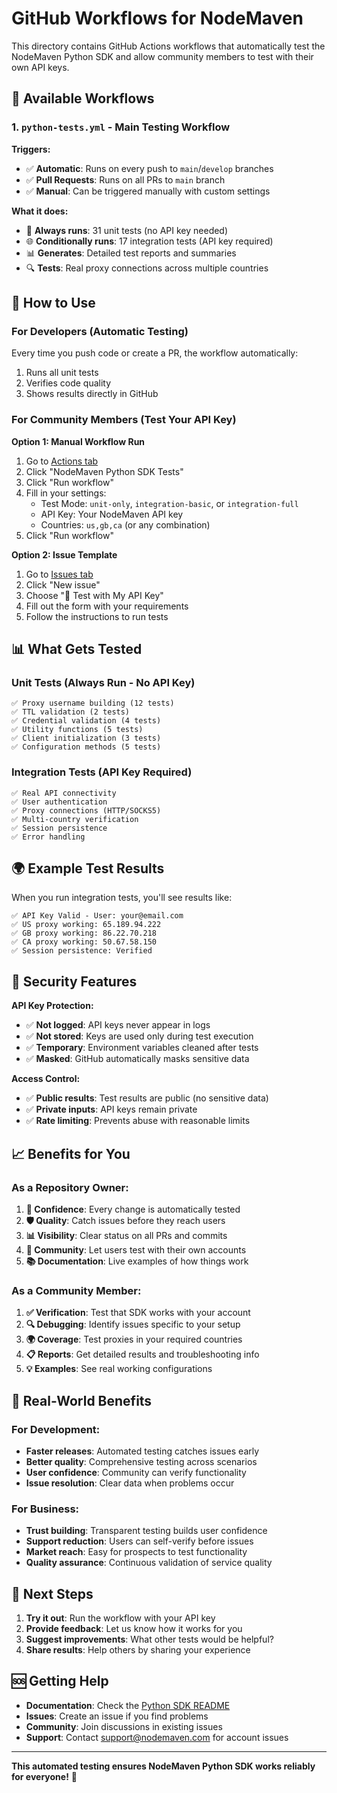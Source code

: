 # GitHub Workflows for NodeMaven

This directory contains GitHub Actions workflows that automatically test the NodeMaven Python SDK and allow community members to test with their own API keys.

## 🚀 Available Workflows

### 1. `python-tests.yml` - Main Testing Workflow

**Triggers:**
- ✅ **Automatic**: Runs on every push to `main`/`develop` branches
- ✅ **Pull Requests**: Runs on all PRs to `main` branch
- ✅ **Manual**: Can be triggered manually with custom settings

**What it does:**
- 🧪 **Always runs**: 31 unit tests (no API key needed)
- 🌐 **Conditionally runs**: 17 integration tests (API key required)
- 📊 **Generates**: Detailed test reports and summaries
- 🔍 **Tests**: Real proxy connections across multiple countries

## 🔧 How to Use

### For Developers (Automatic Testing)

Every time you push code or create a PR, the workflow automatically:
1. Runs all unit tests
2. Verifies code quality
3. Shows results directly in GitHub

### For Community Members (Test Your API Key)

**Option 1: Manual Workflow Run**
1. Go to [Actions tab](../actions)
2. Click "NodeMaven Python SDK Tests"
3. Click "Run workflow"
4. Fill in your settings:
   - Test Mode: `unit-only`, `integration-basic`, or `integration-full`
   - API Key: Your NodeMaven API key
   - Countries: `us,gb,ca` (or any combination)
5. Click "Run workflow"

**Option 2: Issue Template**
1. Go to [Issues tab](../issues)
2. Click "New issue"
3. Choose "🧪 Test with My API Key"
4. Fill out the form with your requirements
5. Follow the instructions to run tests

## 📊 What Gets Tested

### Unit Tests (Always Run - No API Key)
```
✅ Proxy username building (12 tests)
✅ TTL validation (2 tests) 
✅ Credential validation (4 tests)
✅ Utility functions (5 tests)
✅ Client initialization (3 tests)
✅ Configuration methods (5 tests)
```

### Integration Tests (API Key Required)
```
✅ Real API connectivity
✅ User authentication 
✅ Proxy connections (HTTP/SOCKS5)
✅ Multi-country verification
✅ Session persistence
✅ Error handling
```

## 🌍 Example Test Results

When you run integration tests, you'll see results like:
```
✅ API Key Valid - User: your@email.com
✅ US proxy working: 65.189.94.222
✅ GB proxy working: 86.22.70.218
✅ CA proxy working: 50.67.58.150
✅ Session persistence: Verified
```

## 🔐 Security Features

**API Key Protection:**
- ✅ **Not logged**: API keys never appear in logs
- ✅ **Not stored**: Keys are used only during test execution
- ✅ **Temporary**: Environment variables cleaned after tests
- ✅ **Masked**: GitHub automatically masks sensitive data

**Access Control:**
- ✅ **Public results**: Test results are public (no sensitive data)
- ✅ **Private inputs**: API keys remain private
- ✅ **Rate limiting**: Prevents abuse with reasonable limits

## 📈 Benefits for You

### As a Repository Owner:
1. **🚀 Confidence**: Every change is automatically tested
2. **🛡️ Quality**: Catch issues before they reach users
3. **📊 Visibility**: Clear status on all PRs and commits
4. **🤝 Community**: Let users test with their own accounts
5. **📚 Documentation**: Live examples of how things work

### As a Community Member:
1. **✅ Verification**: Test that SDK works with your account
2. **🔍 Debugging**: Identify issues specific to your setup
3. **🌍 Coverage**: Test proxies in your required countries
4. **📋 Reports**: Get detailed results and troubleshooting info
5. **💡 Examples**: See real working configurations

## 🎯 Real-World Benefits

### For Development:
- **Faster releases**: Automated testing catches issues early
- **Better quality**: Comprehensive testing across scenarios
- **User confidence**: Community can verify functionality
- **Issue resolution**: Clear data when problems occur

### For Business:
- **Trust building**: Transparent testing builds user confidence
- **Support reduction**: Users can self-verify before issues
- **Market reach**: Easy for prospects to test functionality
- **Quality assurance**: Continuous validation of service quality

## 🚀 Next Steps

1. **Try it out**: Run the workflow with your API key
2. **Provide feedback**: Let us know how it works for you
3. **Suggest improvements**: What other tests would be helpful?
4. **Share results**: Help others by sharing your experience

## 🆘 Getting Help

- **Documentation**: Check the [Python SDK README](../python/README.md)
- **Issues**: Create an issue if you find problems
- **Community**: Join discussions in existing issues
- **Support**: Contact support@nodemaven.com for account issues

---

**This automated testing ensures NodeMaven Python SDK works reliably for everyone!** 🎉 